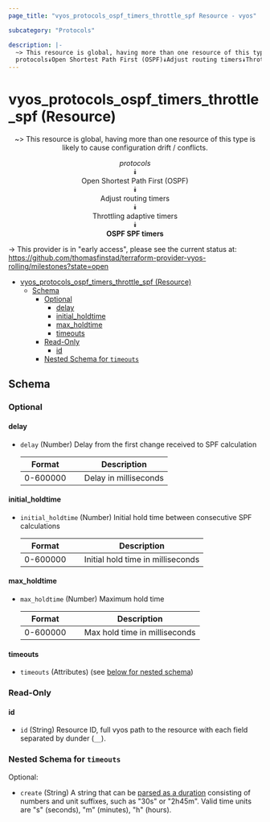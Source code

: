 ```yaml
---
page_title: "vyos_protocols_ospf_timers_throttle_spf Resource - vyos"

subcategory: "Protocols"

description: |-
  ~> This resource is global, having more than one resource of this type is likely to cause configuration drift / conflicts.
  protocols⯯Open Shortest Path First (OSPF)⯯Adjust routing timers⯯Throttling adaptive timers⯯OSPF SPF timers
---
```


# vyos_protocols_ospf_timers_throttle_spf (Resource)
<center>

~> This resource is global, having more than one resource of this type is likely to cause configuration drift / conflicts.

*protocols*  
⯯  
Open Shortest Path First (OSPF)  
⯯  
Adjust routing timers  
⯯  
Throttling adaptive timers  
⯯  
**OSPF SPF timers**


</center>

-> This provider is in "early access", please see the current status at: https://github.com/thomasfinstad/terraform-provider-vyos-rolling/milestones?state=open

<!--TOC-->

- [vyos_protocols_ospf_timers_throttle_spf (Resource)](#vyos_protocols_ospf_timers_throttle_spf-resource)
  - [Schema](#schema)
    - [Optional](#optional)
      - [delay](#delay)
      - [initial_holdtime](#initial_holdtime)
      - [max_holdtime](#max_holdtime)
      - [timeouts](#timeouts)
    - [Read-Only](#read-only)
      - [id](#id)
    - [Nested Schema for `timeouts`](#nested-schema-for-timeouts)

<!--TOC-->

<!-- schema generated by tfplugindocs -->
## Schema

### Optional

#### delay
- `delay` (Number) Delay from the first change received to SPF calculation

    |  Format    &emsp;|  Description            |
    |------------|-------------------------|
    |  0-600000  &emsp;|  Delay in milliseconds  |
#### initial_holdtime
- `initial_holdtime` (Number) Initial hold time between consecutive SPF calculations

    |  Format    &emsp;|  Description                        |
    |------------|-------------------------------------|
    |  0-600000  &emsp;|  Initial hold time in milliseconds  |
#### max_holdtime
- `max_holdtime` (Number) Maximum hold time

    |  Format    &emsp;|  Description                    |
    |------------|---------------------------------|
    |  0-600000  &emsp;|  Max hold time in milliseconds  |
#### timeouts
- `timeouts` (Attributes) (see [below for nested schema](#nestedatt--timeouts))

### Read-Only

#### id
- `id` (String) Resource ID, full vyos path to the resource with each field separated by dunder (`__`).

<a id="nestedatt--timeouts"></a>
### Nested Schema for `timeouts`

Optional:

- `create` (String) A string that can be [parsed as a duration](https://pkg.go.dev/time#ParseDuration) consisting of numbers and unit suffixes, such as &#34;30s&#34; or &#34;2h45m&#34;. Valid time units are &#34;s&#34; (seconds), &#34;m&#34; (minutes), &#34;h&#34; (hours).
